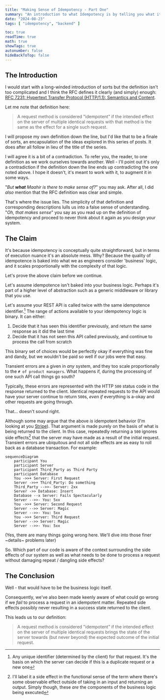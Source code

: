```yaml
---
title: "Making Sense of Idempotency - Part One"
summary: "An introduction to what Idempotency is by telling you what it isn't"
date: "2024-08-23"
tags: [ "idempotency", "backend" ]

toc: true
readTime: true
math: true
showTags: true
autonumber: false
hideBackToTop: false
---
```


## The Introduction

I would start with a long-winded introduction of sorts but the definition isn't too complicated and I think the RFC
defines it clearly (and simply)
enough: [RFC 7231: Hypertext Transfer Protocol (HTTP/1.1): Semantics and Content](https://www.rfc-editor.org/rfc/rfc7231#section-4.2.2).

Let me note that definition here:

> A request method is considered "idempotent" if the intended effect on the server of multiple identical requests with
> that method is the same as the effect for a single such request.

I will propose my own definition down the line, but I'd like that to be a finale of sorts, an encapsulation of the ideas
explored in this series of posts. It does after all follow in lieu of the title of the series.

I will agree it is a bit of a contradiction. To refer you, the reader, to one definition as we work ourselves towards
another. Well - I'll point out it's only a contradiction if the definition down the line ends up contradicting the one
noted above. I hope it doesn't, it's meant to work with it, to augment it in some ways.

"*But **what** Maahir is there to make sense of?*" you may ask. After all, I did *also* mention that the RFC definition
was clear and simple.

That's where the issue lies. The simplicity of that definition and corresponding descriptions lulls us into a false
sense of understanding. "*Oh, that makes sense*" you say as you read up on the definition of idempotency and proceed to
never think about it again as you design your system.

## The Claim

It's because idempotency is conceptually quite straightforward, but in terms of execution nuance it's an absolute
mess. Why? Because the quality of idempotence is baked into what we as engineers consider 'business' logic, and it
scales proportionally with the complexity of that logic.

Let's prove the above claim before we continue.

Let's assume idempotence isn't baked into your business logic. Perhaps it's part of a higher level of abstraction such
as a generic middleware or library that you use.

Let's assume your REST API is called twice with the same idempotence identifier.[^1] The range of actions available to
your idempotency logic is binary. It can either:

1. Decide that it has seen this identifier previously, and return the same response as it did the last time
2. Decide that it has not seen this API called previously, and continue to process the call from scratch

This binary set of choices would be perfectly okay if everything was fine and dandy, but we wouldn't be paid so well if
our jobs were that easy.

Transient errors are a given in *any* system, and they too scale proportionally to the
`# of product managers`. What happens if, during the processing of one such API call things go south?

Typically, these errors are represented with the HTTP `500` status code in the response returned to the client.
Identical repeated requests to the API would have your server continue to return `500`s, *even if* everything is a-okay
and other requests are going through.

That... doesn't sound right.

Although some may argue that the above *is* idempotent behavior (I'm looking at
you [Stripe](https://docs.stripe.com/api/idempotent_requests)). That argument is made purely on the basis of what
is being returned to the client. In this case, repeatedly returning a `500` ignores side effects[^2] that the server may
have made as a result of the initial request. Transient errors are ubiquitous and not all side effects are as easy to
roll back as a database transaction. For example:

```mermaid
sequenceDiagram
    participant You
    participant Server
    participant Third_Party as Third Party
    participant Database
    You ->>+ Server: First Request
    Server ->>+ Third_Party: Do something
    Third_Party -->>- Server: 2xx
    Server ->> Database: Insert
    Database --x Server: Fails Spectacularly
    Server -->>- You: 5xx
    You ->>+ Server: Second Request
    Server -->> Server: Magic
    Server -->>- You: 5xx
    You ->>+ Server: Third Request
    Server -->> Server: Magic
    Server -->>- You: 5xx
```

(Yes, there are many things going wrong here. We'll dive into those finer ~details~ problems later)

So. Which part of our code is aware of the context surrounding the side effects of our system as well as what needs to
be done to process a request without damaging repeat / dangling side effects?

## The Conclusion

Well - that would have to be the business logic itself.

Consequently, we've also been made keenly aware of what could go wrong if we _fail_ to process a request in an
idempotent matter. Repeated side effects possibly never resulting in a success state returned to the client.

This leads us to our definition:

> A request method is considered "idempotent" if the intended effect on the server of multiple identical requests brings
> the state of the server towards (but never beyond) the expected outcome of the initial request.

[^1]: Any unique identifier (determined by the client) for that request. It's the basis on which the server can decide
if this is a duplicate request or a new one
[^2]: I'll label it a side effect in the functional sense of the term where there's some observable effect outside of
taking in an input and returning an output. Simply though, these _are_ the components of the business logic being
executed
[^3]: Okay fair enough that *could be* how it works with Stripe but then why bother with choice #**1**, just do #**2**
and process the request from scratch?
